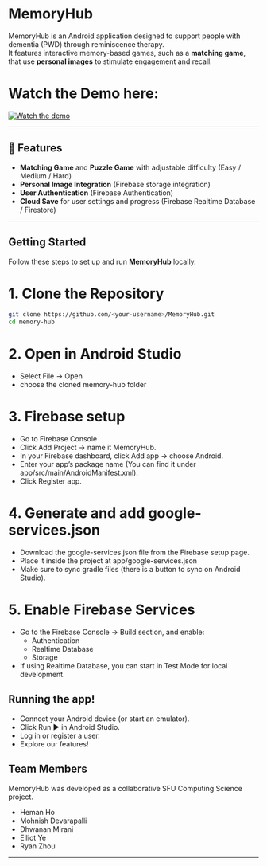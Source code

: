 # MemoryHub

MemoryHub is an Android application designed to support people with dementia (PWD) through reminiscence therapy.  
It features interactive memory-based games, such as a **matching game**, that use **personal images** to stimulate engagement and recall.

# Watch the Demo here:
[![Watch the demo](https://img.youtube.com/vi/gTWHod5TDxE/0.jpg)](https://youtu.be/gTWHod5TDxE)

---

## 📱 Features

-  **Matching Game** and **Puzzle Game** with adjustable difficulty (Easy / Medium / Hard)
-  **Personal Image Integration** (Firebase storage integration)  
-  **User Authentication** (Firebase Authentication)  
-  **Cloud Save** for user settings and progress (Firebase Realtime Database / Firestore)  

---


## Getting Started

Follow these steps to set up and run **MemoryHub** locally.

# 1. Clone the Repository
```bash
git clone https://github.com/<your-username>/MemoryHub.git
cd memory-hub
```
# 2. Open in Android Studio
- Select File -> Open
- choose the cloned memory-hub folder

# 3. Firebase setup
- Go to Firebase Console
- Click Add Project → name it MemoryHub.
- In your Firebase dashboard, click Add app → choose Android.
- Enter your app’s package name (You can find it under app/src/main/AndroidManifest.xml).
- Click Register app.

# 4. Generate and add google-services.json
- Download the google-services.json file from the Firebase setup page.
- Place it inside the project at app/google-services.json
- Make sure to sync gradle files (there is a button to sync on Android Studio).

# 5. Enable Firebase Services
- Go to the Firebase Console → Build section, and enable:
  - Authentication 
  - Realtime Database 
  - Storage 
- If using Realtime Database, you can start in Test Mode for local development.

## Running the app!
- Connect your Android device (or start an emulator).
- Click Run ▶ in Android Studio.
- Log in or register a user.
- Explore our features!


## Team Members
MemoryHub was developed as a collaborative SFU Computing Science project.
- Heman Ho
- Mohnish Devarapalli
- Dhwanan Mirani
- Elliot Ye
- Ryan Zhou
---

